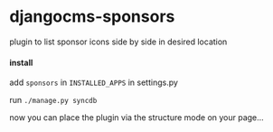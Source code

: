 # djangocms-sponsors
plugin to list sponsor icons side by side in desired location

#### install

add `sponsors` in `INSTALLED_APPS` in settings.py

run `./manage.py syncdb`

now you can place the plugin via the structure mode on your page...
